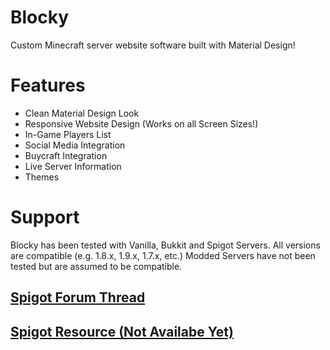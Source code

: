 Blocky
======

Custom Minecraft server website software built with Material Design!

# Features
- Clean Material Design Look
- Responsive Website Design (Works on all Screen Sizes!)
- In-Game Players List
- Social Media Integration
- Buycraft Integration
- Live Server Information
- Themes

# Support
Blocky has been tested with Vanilla, Bukkit and Spigot Servers. All versions are compatible (e.g. 1.8.x, 1.9.x, 1.7.x, etc.)
Modded Servers have not been tested but are assumed to be compatible.

## [Spigot Forum Thread](https://www.spigotmc.org/threads/blocky-server-website-software-pre-alpha.145731/)
## [Spigot Resource (Not Availabe Yet)]()
